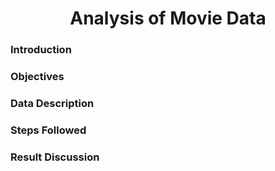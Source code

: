 <h1 align="center">Analysis of Movie Data</h1>
<h3>Introduction</h3>
<p></p>
<h3>Objectives</h3>
<p></p>
<h3>Data Description</h3>
<p></p>
<h3>Steps Followed</h3>
<p></p>
<h3>Result Discussion</h3>
<p></p>
